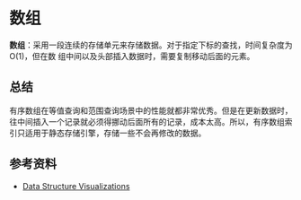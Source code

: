 # 数组

**数组**：采用一段连续的存储单元来存储数据。对于指定下标的查找，时间复杂度为O(1)，但在数 组中间以及头部插入数据时，需要复制移动后面的元素。



## 总结

有序数组在等值查询和范围查询场景中的性能就都非常优秀。但是在更新数据时，往中间插入一个记录就必须得挪动后面所有的记录，成本太高。所以，有序数组索引只适用于静态存储引擎，存储一些不会再修改的数据。



## 参考资料
- [Data Structure Visualizations](https://www.cs.usfca.edu/~galles/visualization/Algorithms.html)